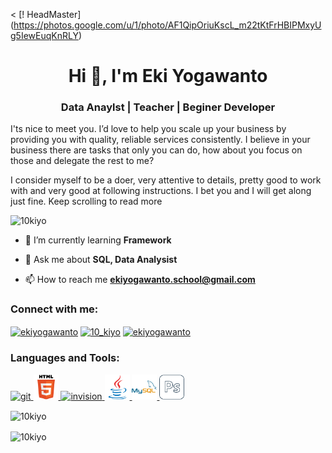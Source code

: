 < [! HeadMaster] (https://photos.google.com/u/1/photo/AF1QipOriuKscL_m22tKtFrHBIPMxyUg5IewEuqKnRLY)
<h1 align="center">Hi 👋, I'm Eki Yogawanto</h1>
<h3 align="center">Data Anaylst | Teacher | Beginer Developer</h3>

I'ts nice to meet you. I’d love to help you scale up your business by providing you with quality, reliable services consistently. I believe in your business there are tasks that only you can do, how about you focus on those and delegate the rest to me?

I consider myself to be a doer, very attentive to details, pretty good to work with and very good at following instructions. I bet you and I will get along just fine. Keep scrolling to read more

<p align="left"> <img src="https://komarev.com/ghpvc/?username=10kiyo&label=Profile%20views&color=0e75b6&style=flat" alt="10kiyo" /> </p>

- 🌱 I’m currently learning **Framework**

- 💬 Ask me about **SQL, Data Analysist**

- 📫 How to reach me **ekiyogawanto.school@gmail.com**

<h3 align="left">Connect with me:</h3>
<p align="left"> <a href="https://linkedin.com/in/ekiyogawanto" target="blank"><img align="center" src="https://raw.githubusercontent.com/rahuldkjain/github-profile-readme-generator/master/src/images/icons/Social/linked-in-alt.svg" alt="ekiyogawanto" height="30" width="40" /></a> <a href="https://instagram.com/10_kiyo" target="blank"><img align="center" src="https://raw.githubusercontent.com/rahuldkjain/github-profile-readme-generator/master/src/images/icons/Social/instagram.svg" alt="10_kiyo" height="30" width="40" /></a> <a href="https://www.youtube.com/c/10_kiyo" target="blank"><img align="center" src="https://raw.githubusercontent.com/rahuldkjain/github-profile-readme-generator/master/src/images/icons/Social/youtube.svg" alt="ekiyogawanto" height="30" width="40" /></a>
</p>

<h3 align="left">Languages and Tools:</h3>
<p align="left"> <a href="https://git-scm.com/" target="_blank" rel="noreferrer"> <img src="https://www.vectorlogo.zone/logos/git-scm/git-scm-icon.svg" alt="git" width="40" height="40"/> </a> <a href="https://www.w3.org/html/" target="_blank" rel="noreferrer"> <img src="https://raw.githubusercontent.com/devicons/devicon/master/icons/html5/html5-original-wordmark.svg" alt="html5" width="40" height="40"/> </a> <a href="https://www.invisionapp.com/" target="_blank" rel="noreferrer"> <img src="https://www.vectorlogo.zone/logos/invisionapp/invisionapp-icon.svg" alt="invision" width="40" height="40"/> </a> <a href="https://www.java.com" target="_blank" rel="noreferrer"> <img src="https://raw.githubusercontent.com/devicons/devicon/master/icons/java/java-original.svg" alt="java" width="40" height="40"/> </a> <a href="https://www.mysql.com/" target="_blank" rel="noreferrer"> <img src="https://raw.githubusercontent.com/devicons/devicon/master/icons/mysql/mysql-original-wordmark.svg" alt="mysql" width="40" height="40"/> </a> <a href="https://www.photoshop.com/en" target="_blank" rel="noreferrer"> <img src="https://raw.githubusercontent.com/devicons/devicon/master/icons/photoshop/photoshop-line.svg" alt="photoshop" width="40" height="40"/> </a> </p>

<p><img align="center" src="https://github-readme-stats.vercel.app/api/top-langs?username=10kiyo&show_icons=true&locale=en&layout=compact" alt="10kiyo" /></p>

<p><img align="center" src="https://github-readme-streak-stats.herokuapp.com/?user=10kiyo&" alt="10kiyo" /></p>


<!---
10kiyo/10kiyo is a ✨ special ✨ repository because its `README.md` (this file) appears on your GitHub profile.
You can click the Preview link to take a look at your changes.
--->
